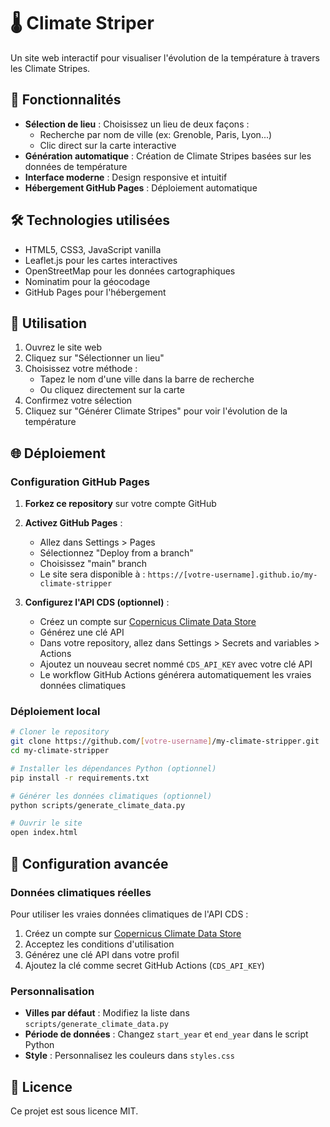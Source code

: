# 🌡️ Climate Striper

Un site web interactif pour visualiser l'évolution de la température à travers les Climate Stripes.

## 🚀 Fonctionnalités

- **Sélection de lieu** : Choisissez un lieu de deux façons :
  - Recherche par nom de ville (ex: Grenoble, Paris, Lyon...)
  - Clic direct sur la carte interactive
- **Génération automatique** : Création de Climate Stripes basées sur les données de température
- **Interface moderne** : Design responsive et intuitif
- **Hébergement GitHub Pages** : Déploiement automatique

## 🛠️ Technologies utilisées

- HTML5, CSS3, JavaScript vanilla
- Leaflet.js pour les cartes interactives
- OpenStreetMap pour les données cartographiques
- Nominatim pour la géocodage
- GitHub Pages pour l'hébergement

## 📱 Utilisation

1. Ouvrez le site web
2. Cliquez sur "Sélectionner un lieu"
3. Choisissez votre méthode :
   - Tapez le nom d'une ville dans la barre de recherche
   - Ou cliquez directement sur la carte
4. Confirmez votre sélection
5. Cliquez sur "Générer Climate Stripes" pour voir l'évolution de la température

## 🌐 Déploiement

### Configuration GitHub Pages

1. **Forkez ce repository** sur votre compte GitHub

2. **Activez GitHub Pages** :
   - Allez dans Settings > Pages
   - Sélectionnez "Deploy from a branch"
   - Choisissez "main" branch
   - Le site sera disponible à : `https://[votre-username].github.io/my-climate-stripper`

3. **Configurez l'API CDS (optionnel)** :
   - Créez un compte sur [Copernicus Climate Data Store](https://cds.climate.copernicus.eu/)
   - Générez une clé API
   - Dans votre repository, allez dans Settings > Secrets and variables > Actions
   - Ajoutez un nouveau secret nommé `CDS_API_KEY` avec votre clé API
   - Le workflow GitHub Actions générera automatiquement les vraies données climatiques

### Déploiement local

```bash
# Cloner le repository
git clone https://github.com/[votre-username]/my-climate-stripper.git
cd my-climate-stripper

# Installer les dépendances Python (optionnel)
pip install -r requirements.txt

# Générer les données climatiques (optionnel)
python scripts/generate_climate_data.py

# Ouvrir le site
open index.html
```

## 🔧 Configuration avancée

### Données climatiques réelles

Pour utiliser les vraies données climatiques de l'API CDS :

1. Créez un compte sur [Copernicus Climate Data Store](https://cds.climate.copernicus.eu/)
2. Acceptez les conditions d'utilisation
3. Générez une clé API dans votre profil
4. Ajoutez la clé comme secret GitHub Actions (`CDS_API_KEY`)

### Personnalisation

- **Villes par défaut** : Modifiez la liste dans `scripts/generate_climate_data.py`
- **Période de données** : Changez `start_year` et `end_year` dans le script Python
- **Style** : Personnalisez les couleurs dans `styles.css`

## 📄 Licence

Ce projet est sous licence MIT.